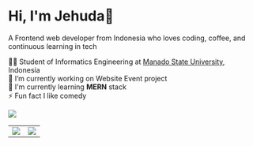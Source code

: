 # Hi, I'm Jehuda👋

A Frontend web developer from Indonesia who loves coding, coffee, and continuous learning in tech<br/>

👨‍🎓 Student of Informatics Engineering at [Manado State University](https://unima.ac.id/), Indonesia<br/>
🔭 I’m currently working on Website Event project<br/>
🌱 I'm currently learning <b>MERN</b> stack<br/>
⚡ Fun fact I like comedy<br/>

![](https://komarev.com/ghpvc/?username=Jehudavd&color=29291f)

<table>
  <tr>
    <td><img src="https://github-readme-stats.vercel.app/api?username=Jehudavd&theme=midnight-purple"></td>
    <td><img src="https://github-readme-stats.vercel.app/api/top-langs?username=Jehudavd&layout=compact&langs_count=8&card_width=320&theme=midnight-purple"></td>
  </tr>
</table>



